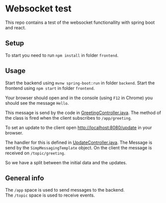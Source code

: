 # Websocket test

This repo contains a test of the websocket functionallity with spring boot and react.

## Setup

To start you need to run `npm install` in folder `frontend`.

## Usage

Start the backend using `mvnw spring-boot:run` in folder `backend`.
Start the frontend using `npm start` in folder `frontend`.

Your browser should open and in the console (using `F12` in Chrome) you should see the message `Hello`.

This message is send by the code in [GreetingController.java](backend/src/main/java/de/philskat/websocketdemo/controllers/GreetingController.java).
The method of the class is fired when the client subscribes to `/app/greeting`.

To set an update to the client open [http://localhost:8080/update](http://localhost:8080/update) in your browser.

The handler for this is defined in [UpdateController.java](backend/src/main/java/de/philskat/websocketdemo/controllers/UpdateController.java).
The Message is send by the `SimpMessagingTemplate` object.
On the client the message is received on `/topic/greeting`.

So we have a split between the initial data and the updates.

## General info

The `/app` space is used to send messages to the backend. \
The `/topic` space is used to receive events.

